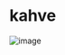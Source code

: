 # kahve

![image](https://user-images.githubusercontent.com/100795029/182710588-d714de24-fe95-44f8-aec3-9cc638586dcf.png)
